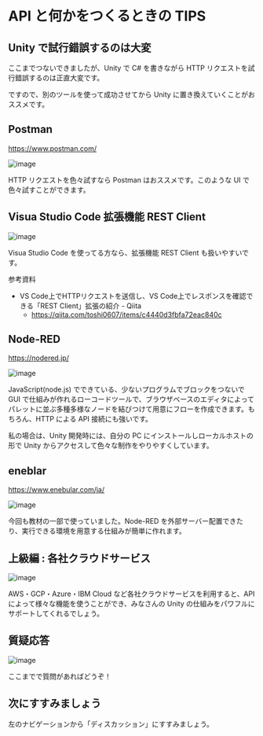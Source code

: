 # API と何かをつくるときの TIPS

## Unity で試行錯誤するのは大変

ここまでつないできましたが、Unity で C# を書きながら HTTP リクエストを試行錯誤するのは正直大変です。

ですので、別のツールを使って成功させてから Unity に置き換えていくことがおススメです。

## Postman

https://www.postman.com/

![image](https://i.gyazo.com/1ae2334c8c9b4e6f6b26539fb665284d.png)

HTTP リクエストを色々試すなら Postman はおススメです。このような UI で色々試すことができます。

## Visua Studio Code 拡張機能 REST Client

![image](https://i.gyazo.com/333620f49b9478d49688443ce2640393.png)

Visua Studio Code を使ってる方なら、拡張機能 REST Client も扱いやすいです。

参考資料
- VS Code上でHTTPリクエストを送信し、VS Code上でレスポンスを確認できる「REST Client」拡張の紹介 - Qiita
  - https://qiita.com/toshi0607/items/c4440d3fbfa72eac840c

## Node-RED

https://nodered.jp/

![image](https://i.gyazo.com/6340fb604bf3dcddfbe58994d05a57d7.jpg)

JavaScript(node.js) でできている、少ないプログラムでブロックをつないで GUI で仕組みが作れるローコードツールで、ブラウザベースのエディタによってパレットに並ぶ多種多様なノードを結びつけて用意にフローを作成できます。もちろん、HTTP による API 接続にも強いです。

私の場合は、Unity 開発時には、自分の PC にインストールしローカルホストの形で Unity からアクセスして色々な制作をやりやすくしています。

## eneblar

https://www.enebular.com/ja/

![image](https://i.gyazo.com/212ec86944d9389dc0864539749ba676.jpg)

今回も教材の一部で使っていました。Node-RED を外部サーバー配置できたり、実行できる環境を用意する仕組みが簡単に作れます。

## 上級編 : 各社クラウドサービス

![image](https://i.gyazo.com/105b684fdc12d90b601a44365f741ce6.png)

 AWS・GCP・Azure・IBM Cloud など各社クラウドサービスを利用すると、APIによって様々な機能を使うことができ、みなさんの Unity の仕組みをパワフルにサポートしてくれるでしょう。

## 質疑応答

![image](https://i.gyazo.com/aba8ccd625e7320883851b71ebd0caf2.png)

ここまでで質問があればどうぞ！

## 次にすすみましょう

左のナビゲーションから「ディスカッション」にすすみましょう。
